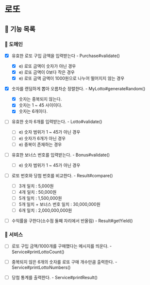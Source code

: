 # 로또

## 💼 기능 목록

### 📍 도메인

- [x] 유효한 로또 구입 금액을 입력받는다 - Purchase#validate()

  - [x] e) 로또 금액이 숫자가 아닌 경우
  - [x] e) 로또 금액이 0보다 작은 경우
  - [x] e) 로또 금액 금액이 1000원으로 나누어 떨어지지 않는 경우

- [x] 숫자를 랜덤하게 뽑아 오름차순 정렬한다. - MyLotto#generateRandom()

  - [x] 숫자는 중복되지 않는다.
  - [x] 숫자는 1 ~ 45 사이이다.
  - [x] 숫자는 6개이다.

- [ ] 유효한 숫자 6개를 입력받는다. - Lotto#validate()

  - [ ] e) 숫자 범위가 1 ~ 45가 아닌 경우
  - [ ] e) 숫자가 6개가 아닌 경우
  - [ ] e) 중복이 존재하는 경우

- [ ] 유효한 보너스 번호를 입력받는다. - Bonus#validate()

  - [ ] e) 숫자 범위가 1 ~ 45가 아닌 경우

- [ ] 로또 번호와 당첨 번호를 비교한다. - Result#compare()

  - [ ] 3개 일치 : 5,000원
  - [ ] 4개 일치 : 50,000원
  - [ ] 5개 일치 : 1,500,000원
  - [ ] 5개 일치 + 보너스 번호 일치 : 30,000,000원
  - [ ] 6개 일치 : 2,000,000,000원

- [ ] 수익률을 구한다(소수점 둘째 자리에서 반올림) - Result#getYield()

### 📍 서비스

- [ ] 로또 구입 금액/1000개를 구매했다는 메시지를 띄운다. -
      Service#printLottoCount()

- [ ] 중복되지 않은 6개의 숫자를 로또 구매 개수만큼 출력한다. -
      Service#printLottoNumbers()

- [ ] 당첨 통계를 출력한다. - Service#printResult()

